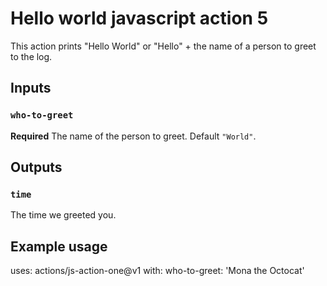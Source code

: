 # Hello world javascript action 5

This action prints "Hello World" or "Hello" + the name of a person to greet to the log.

## Inputs

### `who-to-greet`

**Required** The name of the person to greet. Default `"World"`.

## Outputs

### `time`

The time we greeted you.

## Example usage

uses: actions/js-action-one@v1
with:
  who-to-greet: 'Mona the Octocat'
